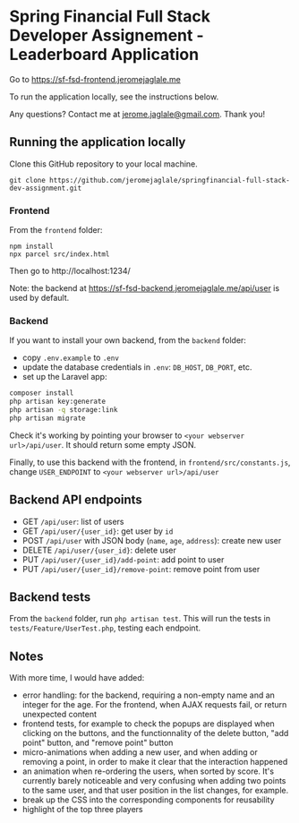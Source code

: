 # Spring Financial Full Stack Developer Assignement - Leaderboard Application

Go to https://sf-fsd-frontend.jeromejaglale.me

To run the application locally, see the instructions below.

Any questions? Contact me at jerome.jaglale@gmail.com. Thank you!

## Running the application locally

Clone this GitHub repository to your local machine.

```
git clone https://github.com/jeromejaglale/springfinancial-full-stack-dev-assignment.git
```

### Frontend
From the `frontend` folder:
```
npm install
npx parcel src/index.html
```

Then go to http://localhost:1234/

Note: the backend at https://sf-fsd-backend.jeromejaglale.me/api/user is used by default.

### Backend
If you want to install your own backend, from the `backend` folder:
- copy `.env.example` to `.env`
- update the database credentials in `.env`: `DB_HOST`, `DB_PORT`, etc. 
- set up the Laravel app:
```bash
composer install
php artisan key:generate
php artisan -q storage:link
php artisan migrate
```

Check it's working by pointing your browser to `<your webserver url>/api/user`. It should return some empty JSON.

Finally, to use this backend with the frontend, in `frontend/src/constants.js`, change `USER_ENDPOINT` to `<your webserver url>/api/user`

## Backend API endpoints
- GET `/api/user`: list of users
- GET `/api/user/{user_id}`: get user by `id`
- POST `/api/user` with JSON body (`name`, `age`, `address`): create  new user
- DELETE `/api/user/{user_id}`: delete user
- PUT `/api/user/{user_id}/add-point`: add point to user
- PUT `/api/user/{user_id}/remove-point`: remove point from user

## Backend tests
From the `backend` folder, run `php artisan test`. This will run the tests in `tests/Feature/UserTest.php`, testing each endpoint.

## Notes
With more time, I would have added:
- error handling: for the backend, requiring a non-empty name and an integer for the age. For the frontend, when AJAX requests fail, or return unexpected content
- frontend tests, for example to check the popups are displayed when clicking on the buttons, and the functionnality of the delete button, "add point" button, and "remove point" button
- micro-animations when adding a new user, and when adding or removing a point, in order to make it clear that the interaction happened
- an animation when re-ordering the users, when sorted by score. It's currently barely noticeable and very confusing when adding two points to the same user, and that user position in the list changes, for example.
- break up the CSS into the corresponding components for reusability
- highlight of the top three players
